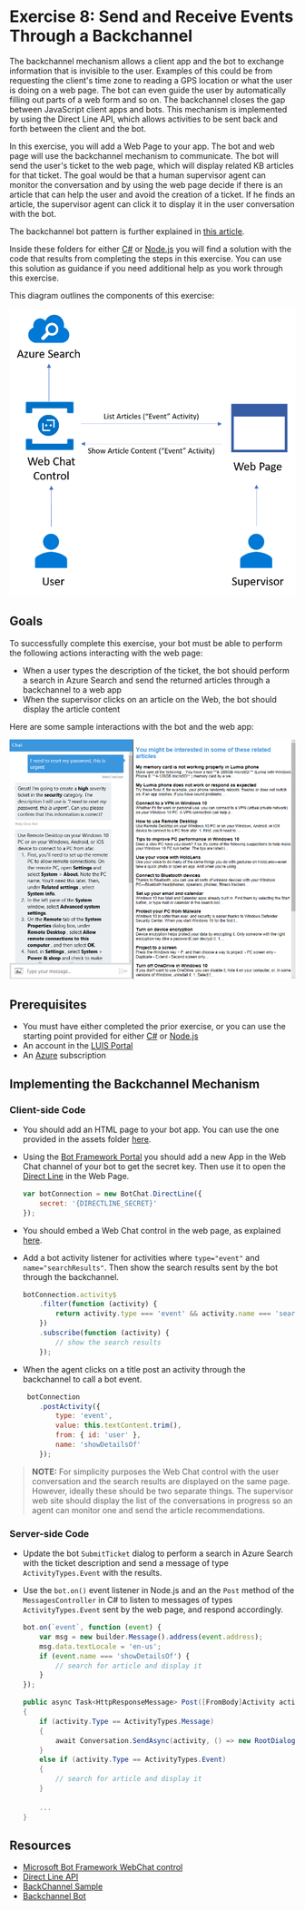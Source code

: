 # Exercise 8: Send and Receive Events Through a Backchannel

The backchannel mechanism allows a client app and the bot to exchange information that is invisible to the user. Examples of this could be from requesting the client's time zone to reading a GPS location or what the user is doing on a web page. The bot can even guide the user by automatically filling out parts of a web form and so on. The backchannel closes the gap between JavaScript client apps and bots. This mechanism is implemented by using the Direct Line API, which allows activities to be sent back and forth between the client and the bot.

In this exercise, you will add a Web Page to your app. The bot and web page will use the backchannel mechanism to communicate. The bot will send the user's ticket to the web page, which will display related KB articles for that ticket. The goal would be that a human supervisor agent can monitor the conversation and by using the web page decide if there is an article that can help the user and avoid the creation of a ticket. If he finds an article, the supervisor agent can click it to display it in the user conversation with the bot.

The backchannel bot pattern is further explained in [this article](https://docs.microsoft.com/en-us/bot-framework/nodejs/bot-builder-nodejs-backchannel).

Inside these folders for either [C#](./CSharp/exercise8-BackChannel) or [Node.js](./Node/exercise7-BackChannel) you will find a solution with the code that results from completing the steps in this exercise. You can use this solution as guidance if you need additional help as you work through this exercise.

This diagram outlines the components of this exercise:

![exercise8-diagram](./Node/images/exercise8-diagram.png)

## Goals

To successfully complete this exercise, your bot must be able to perform the following actions interacting with the web page:

* When a user types the description of the ticket, the bot should perform a search in Azure Search and send the returned articles through a backchannel to a web app
* When the supervisor clicks on an article on the Web, the bot should display the article content

Here are some sample interactions with the bot and the web app:

![exercise8-webchat-articlesdetail](./Node/images/exercise8-webchat-articlesdetail.png)

## Prerequisites

* You must have either completed the prior exercise, or you can use the starting point provided for either [C#](./CSharp/exercise7-HandOffToHuman) or [Node.js](./Node/exercise7-HandOffToHuman)
* An account in the [LUIS Portal](https://www.luis.ai)
* An [Azure](https://azureinfo.microsoft.com/us-freetrial.html?cr_cc=200744395&wt.mc_id=usdx_evan_events_reg_dev_0_iottour_0_0) subscription

## Implementing the Backchannel Mechanism

### Client-side Code

* You should add an HTML page to your bot app. You can use the one provided in the assets folder [here](../assets/exercise8-BackChannel/default.htm).

* Using the  [Bot Framework Portal](https://dev.botframework.com) you should add a new App in the Web Chat channel of your bot to get the secret key. Then use it to open the [Direct Line](https://docs.botframework.com/en-us/restapi/directline3/) in the Web Page.

    ```javascript
    var botConnection = new BotChat.DirectLine({
        secret: '{DIRECTLINE_SECRET}'
    });
    ```

* You should embed a Web Chat control in the web page, as explained [here](https://github.com/Microsoft/BotFramework-WebChat).

* Add a bot activity listener for activities where `type="event"` and `name="searchResults"`. Then show the search results sent by the bot through the backchannel.

    ```javascript
    botConnection.activity$
        .filter(function (activity) {
            return activity.type === 'event' && activity.name === 'searchResults';
        })
        .subscribe(function (activity) {
            // show the search results
        });
    ```

* When the agent clicks on a title post an activity through the backchannel to call a bot event.

    ```javascript
     botConnection
        .postActivity({
            type: 'event',
            value: this.textContent.trim(),
            from: { id: 'user' },
            name: 'showDetailsOf'
        });
    ```

> **NOTE:** For simplicity purposes the Web Chat control with the user conversation and the search results are displayed on the same page. However, ideally these should be two separate things. The supervisor web site should display the list of the conversations in progress so an agent can monitor one and send the article recommendations.

### Server-side Code

* Update the bot `SubmitTicket` dialog to perform a search in Azure Search with the ticket description and send a message of type `ActivityTypes.Event` with the results.

* Use the `bot.on()` event listener in Node.js and an the `Post` method of the `MessagesController` in C# to listen to messages of types `ActivityTypes.Event` sent by the web page, and respond accordingly.

    ```javascript
    bot.on(`event`, function (event) {
        var msg = new builder.Message().address(event.address);
        msg.data.textLocale = 'en-us';
        if (event.name === 'showDetailsOf') {
            // search for article and display it
        }
    });
    ```

    ```csharp
    public async Task<HttpResponseMessage> Post([FromBody]Activity activity)
    {
        if (activity.Type == ActivityTypes.Message)
        {
            await Conversation.SendAsync(activity, () => new RootDialog());
        }
        else if (activity.Type == ActivityTypes.Event)
        {
            // search for article and display it
        }

        ...
    }
    ```

## Resources

* [Microsoft Bot Framework WebChat control](https://github.com/Microsoft/BotFramework-WebChat)
* [Direct Line API](https://docs.botframework.com/en-us/restapi/directline3/#navtitle)
* [BackChannel Sample](https://github.com/Microsoft/BotFramework-WebChat/blob/master/samples/backchannel/index.html)
* [Backchannel Bot](https://github.com/ryanvolum/backChannelBot)
